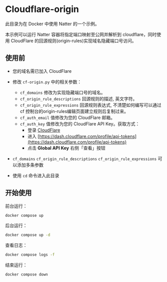 # Cloudflare-origin

此目录为在 Docker 中使用 Natter 的一个示例。

本示例可以运行 Natter 容器将指定端口映射至公网并解析到 cloudflare，同时使用 CloudFlare 的回源规则(origin-rules)实现域名隐藏端口号访问。


## 使用前

- 您的域名需已加入 CloudFlare

- 修改 `cf-origin.py` 中的相关参数：
    - `cf_domains` 修改为实现隐藏端口号的域名。
    - `cf_origin_rule_descriptions` 回源规则的描述, 英文字符。
    - `cf_origin_rule_expressions` 回源规则表达式, 不清楚如何编写可以通过 cf 控制台的origin-rules编辑页面建立规则后复制过来。
    - `cf_auth_email` 值修改为您的 CloudFlare 邮箱。
    - `cf_auth_key` 值修改为您的 CloudFlare API Key。获取方式：
        - 登录 [CloudFlare](https://dash.cloudflare.com/)
        - 进入 [https://dash.cloudflare.com/profile/api-tokens](https://dash.cloudflare.com/profile/api-tokens)
        - 点击 **Global API Key** 右侧「查看」按钮
- `cf_domains` `cf_origin_rule_descriptions` `cf_origin_rule_expressions` 可以添加多条参数
- 使用 `cd` 命令进入此目录

## 开始使用

前台运行：
```bash
docker compose up
```

后台运行：
```bash
docker compose up -d
```

查看日志：
```bash
docker compose logs -f
```

结束运行：
```bash
docker compose down
```
